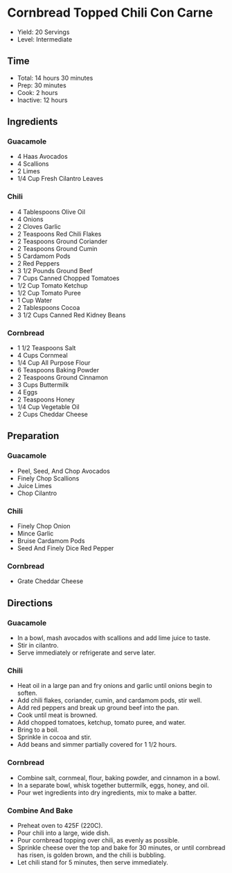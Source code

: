 # Cornbread Topped Chili Con Carne

* Yield: 20 Servings
* Level: Intermediate

## Time

* Total: 14 hours 30 minutes
* Prep: 30 minutes
* Cook: 2 hours
* Inactive: 12 hours


## Ingredients

### Guacamole

* 4 Haas Avocados
* 4 Scallions
* 2 Limes
* 1/4 Cup Fresh Cilantro Leaves

### Chili

* 4 Tablespoons Olive Oil
* 4 Onions
* 2 Cloves Garlic
* 2 Teaspoons Red Chili Flakes
* 2 Teaspoons Ground Coriander
* 2 Teaspoons Ground Cumin
* 5 Cardamom Pods
* 2 Red Peppers
* 3 1/2 Pounds Ground Beef
* 7 Cups Canned Chopped Tomatoes
* 1/2 Cup Tomato Ketchup
* 1/2 Cup Tomato Puree
* 1 Cup Water
* 2 Tablespoons Cocoa
* 3 1/2 Cups Canned Red Kidney Beans

### Cornbread

* 1 1/2 Teaspoons Salt
* 4 Cups Cornmeal
* 1/4 Cup All Purpose Flour
* 6 Teaspoons Baking Powder
* 2 Teaspoons Ground Cinnamon
* 3 Cups Buttermilk
* 4 Eggs
* 2 Teaspoons Honey
* 1/4 Cup Vegetable Oil
* 2 Cups Cheddar Cheese

## Preparation

### Guacamole

* Peel, Seed, And Chop Avocados
* Finely Chop Scallions
* Juice Limes
* Chop Cilantro

### Chili

* Finely Chop Onion
* Mince Garlic
* Bruise Cardamom Pods
* Seed And Finely Dice Red Pepper

### Cornbread

* Grate Cheddar Cheese

## Directions

### Guacamole

* In a bowl, mash avocados with scallions and add lime juice to taste.
* Stir in cilantro.
* Serve immediately or refrigerate and serve later.

### Chili

* Heat oil in a large pan and fry onions and garlic until onions begin to soften.
* Add chili flakes, coriander, cumin, and cardamom pods, stir well.
* Add red peppers and break up ground beef into the pan.
* Cook until meat is browned.
* Add chopped tomatoes, ketchup, tomato puree, and water.
* Bring to a boil.
* Sprinkle in cocoa and stir.
* Add beans and simmer partially covered for 1 1/2 hours.

### Cornbread

* Combine salt, cornmeal, flour, baking powder, and cinnamon in a bowl.
* In a separate bowl, whisk together buttermilk, eggs, honey, and oil.
* Pour wet ingredients into dry ingredients, mix to make a batter.

### Combine And Bake

* Preheat oven to 425F (220C).
* Pour chili into a large, wide dish.
* Pour cornbread topping over chili, as evenly as possible.
* Sprinkle cheese over the top and bake for 30 minutes, or until cornbread has risen, is golden brown, and the chili is bubbling.
* Let chili stand for 5 minutes, then serve immediately.